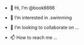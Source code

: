 - 👋 Hi, I’m @book6666
- 👀 I’m interested in .swimming

- 💞️ I’m looking to collaborate on ...
- 📫 How to reach me ...

<!---
book6666/book6666 is a ✨ special ✨ repository because its `README.md` (this file) appears on your GitHub profile.
You can click the Preview link to take a look at your changes.
--->
